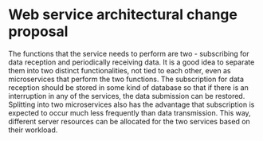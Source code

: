 ﻿# Web service architectural change proposal
The functions that the service needs to perform are two - subscribing for data reception and periodically receiving data. 
It is a good idea to separate them into two distinct functionalities, not tied to each other, even as microservices that perform the two functions. 
The subscription for data reception should be stored in some kind of database so that if there is an interruption in any of the services, 
the data submission can be restored. Splitting into two microservices also has the advantage that subscription is expected to occur much less frequently than data transmission.
This way, different server resources can be allocated for the two services based on their workload.
